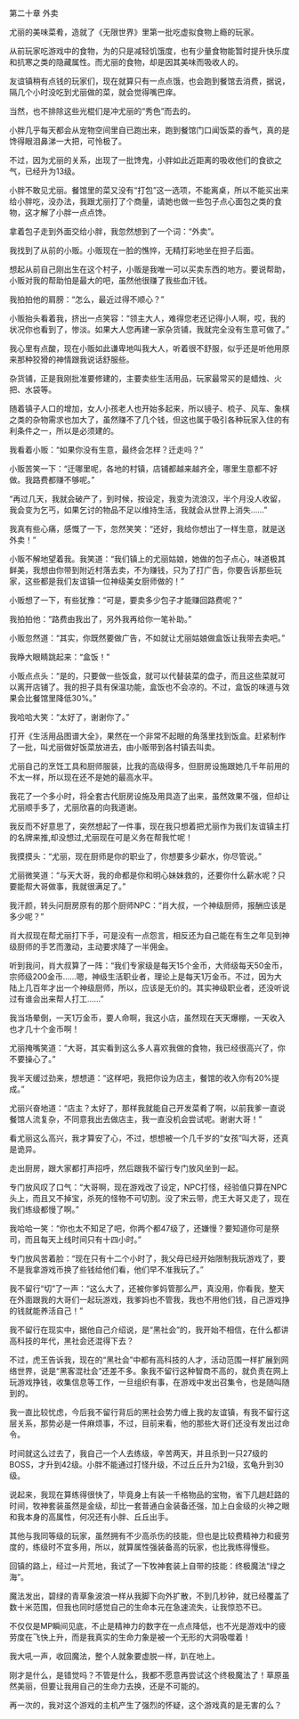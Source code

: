 第二十章 外卖


尤丽的美味菜肴，造就了《无限世界》里第一批吃虚拟食物上瘾的玩家。

从前玩家吃游戏中的食物，为的只是减轻饥饿度，也有少量食物能暂时提升快乐度和抗寒之类的隐藏属性。而尤丽的食物，却是因其美味而吸收人的。

友谊镇稍有点钱的玩家们，现在就算只有一点点饿，也会跑到餐馆去消费，据说，隔几个小时没吃到尤丽做的菜，就会觉得嘴巴痒。

当然，也不排除这些光棍们是冲尤丽的“秀色”而去的。

小胖几乎每天都会从宠物空间里自已跑出来，跑到餐馆门口闻饭菜的香气，真的是馋得眼泪鼻涕一大把，可怜极了。

不过，因为尤丽的关系，出现了一批馋鬼，小胖如此近距离的吸收他们的食欲之气，已经升为13级。

小胖不敢见尤丽。餐馆里的菜又没有“打包”这一选项，不能离桌，所以不能买出来给小胖吃，没办法，我跟尤丽打了个商量，请她也做一些包子点心面包之类的食物，这才解了小胖一点点馋。

拿着包子走到外面交给小胖，我忽然想到了一个词：“外卖”。

我找到了从前的小贩。小贩现在一脸的憔悴，无精打彩地坐在担子后面。

想起从前自己刚出生在这个村子，小贩是我唯一可以买卖东西的地方。要说帮助，小贩对我的帮助怕是最大的吧，虽然他很赚了我些血汗钱。

我拍拍他的肩膀：“怎么，最近过得不顺心？”

小贩抬头看着我，挤出一点笑容：“领主大人，难得您老还记得小人啊，哎，我的状况你也看到了，惨淡。如果大人您再建一家杂货铺，我就完全没有生意可做了。”

我心里有点酸，现在小贩如此谦卑地叫我大人，听着很不舒服，似乎还是听他用原来那种狡猾的神情跟我说话舒服些。

杂货铺，正是我刚批准要修建的，主要卖些生活用品，玩家最常买的是蜡烛、火把、水袋等。

随着镇子人口的增加，女人小孩老人也开始多起来，所以镜子、梳子、风车、象棋之类的杂物需求也加大了，虽然赚不了几个钱，但这也属于吸引各种玩家入住的有利条件之一，所以是必须建的。

我看着小贩：“如果你没有生意，最终会怎样？迁走吗？”

小贩苦笑一下：“迁哪里呢，各地的村镇，店铺都越来越齐全，哪里生意都不好做。我路费都赚不够呢。”

“再过几天，我就会破产了，到时候，按设定，我变为流浪汉，半个月没人收留，我会变为乞丐，如果乞讨的物品不足以维持生活，我就会从世界上消失……”

我真有些心痛，感慨了一下，忽然笑笑：“还好，我给你想出了一样生意，就是送外卖！”

小贩不解地望着我。我笑道：“我们镇上的尤丽姑娘，她做的包子点心，味道极其鲜美，我想由你带到附近村落去卖，不为赚钱，只为了打广告，你要告诉那些玩家，这些都是我们友谊镇一位神级美女厨师做的！”

小贩想了一下，有些犹豫：“可是，要卖多少包子才能赚回路费呢？”

我拍拍他：“路费由我出了，另外我再给你一笔补助。”

小贩忽然道：“其实，你既然要做广告，不如就让尤丽姑娘做盒饭让我带去卖吧。”

我睁大眼睛跳起来：“盒饭！”

小贩点点头：“是的，只要做一些饭盒，就可以代替装菜的盘子，而且这些菜就可以离开店铺了。我的担子具有保温功能，盒饭也不会凉的。不过，盒饭的味道与效果会比餐馆里降低30%。”

我哈哈大笑：“太好了，谢谢你了。”

打开《生活用品图谱大全》，果然在一个非常不起眼的角落里找到饭盒。赶紧制作了一批，叫尤丽做好饭菜放进去，由小贩带到各村镇去叫卖。

尤丽自己的烹饪工具和厨师服装，比我的高级得多，但厨房设施跟她几千年前用的不太一样，所以现在还不是她的最高水平。

我花了一个多小时，将全套古代厨房设施及用具造了出来，虽然效果不强，但却让尤丽顺手多了，尤丽欣喜的向我道谢。

我反而不好意思了，突然想起了一件事，现在我只想着把尤丽作为我们友谊镇主打的名牌来推,却没想过,尤丽现在可是义务在帮我忙呢！

我摸摸头：“尤丽，现在厨师是你的职业了，你想要多少薪水，你尽管说。”

尤丽微笑道：“与天大哥，我的命都是你和明心妹妹救的，还要你什么薪水呢？只要能帮大哥做事，我就很满足了。”

我汗颜，转头问厨房原有的那个厨师NPC：“肖大叔，一个神级厨师，报酬应该是多少呢？”

肖大叔现在帮尤丽打下手，可是没有一点怨言，相反还为自己能在有生之年见到神级厨师的手艺而激动，主动要求降了一半佣金。

听到我问，肖大叔算了一阵：“我们专家级是每天15个金币，大师级每天50金币，宗师级200金币……嗯，神级生活职业者，理论上是每天1万金币。不过，因为大陆上几百年才出一个神级厨师，所以，应该是无价的。其实神级职业者，还没听说过有谁会出来帮人打工……”

我当场晕倒，一天1万金币，要人命啊，我这小店，虽然现在天天爆棚，一天收入也才几十个金币啊！

尤丽掩嘴笑道：“大哥，其实看到这么多人喜欢我做的食物，我已经很高兴了，你不要操心了。”

我半天缓过劲来，想想道：“这样吧，我把你设为店主，餐馆的收入你有20%提成。”

尤丽兴奋地道：“店主？太好了，那样我就能自己开发菜肴了啊，以前我爹一直说餐馆人流复杂，不同意我出去做店主，我一直没机会尝试呢。谢谢大哥！”

看尤丽这么高兴，我才算安了心，不过，想想被一个几千岁的“女孩”叫大哥，还真是诡异。

走出厨房，跟大家都打声招呼，然后跟我不留行专门放风坐到一起。

专门放风叹了口气：“大哥啊，现在游戏改了设定，NPC打怪，经验值只算在NPC头上，而且又不掉宝，杀死的怪物不可切割。没了宋云带，虎王大哥又走了，现在我们练级都慢了啊。”

我哈哈一笑：“你也太不知足了吧，你两个都47级了，还嫌慢？要知道你可是祭司，而且每天上线时间只有十四小时。”

专门放风苦着脸：“现在只有十二个小时了，我父母已经开始限制我玩游戏了，要不是我拿游戏币换了些钱给他们看，他们早不准我玩了。”

我不留行“切”了一声：“这么大了，还被你爹妈管那么严，真没用，你看我，整天在外面跟我的大哥们一起玩游戏，我爹妈也不管我，我也不用他们钱，自己游戏挣的钱就能养活自己！”

我不留行在现实中，据他自己介绍说，是“黑社会”的，我开始不相信，在什么都讲高科技的年代，黑社会还混得下去？

不过，虎王告诉我，现在的“黑社会”中都有高科技的人才，活动范围一样扩展到网络世界，说是“黑客混社会”还差不多。象我不留行这种智商不高的，就负责在网上玩游戏挣钱，收集信息等工作，一旦组织有事，在游戏中发出召集令，也是随叫随到的。

我一直比较忧虑，今后我不留行背后的黑社会势力缠上我的友谊镇，有我不留行这层关系，那势必是一件麻烦事，不过，目前来看，他的那些大哥们还没有发出过命令。

时间就这么过去了，我自己一个人去练级，辛苦两天，并且杀到一只27级的BOSS，才升到42级。小胖不能通过打怪升级，不过丘丘升为21级，玄龟升到30级。

说起来，我现在算练得很快了，毕竟身上有装一千格物品的宝物，省下几趟赶路的时间，牧神套装虽然是金级，却比一套普通白金装备还强，加上白金级的火神之眼和我本身的高属性，何况还有小胖、丘丘出手。

其他与我同等级的玩家，虽然拥有不少高杀伤的技能，但也是比较费精神力和疲劳度的，练级时不宜多用，所以，就算属性强装备高的玩家，也比我练得慢些。

回镇的路上，经过一片荒地，我试了一下牧神套装上自带的技能：终极魔法“绿之海”。

魔法发出，碧绿的青草象波浪一样从我脚下向外扩散，不到几秒钟，就已经覆盖了数十米范围，但我也同时感觉自己的生命本元在急速流失，让我惊恐不已。

不仅仅是MP瞬间见底，不止是精神力的数字在一点点降低，也不光是游戏中的疲劳度在飞快上升，而是我真实的生命力象是被一个无形的大洞吸噬着！

我大吼一声，收回魔法，整个人就象要虚脱一样，趴在地上。

刚才是什么，是错觉吗？不管是什么，我都不愿意再尝试这个终极魔法了！草原虽然美丽，但要让我用自己的生命力去换，还是不可能的。

再一次的，我对这个游戏的主机产生了强烈的怀疑，这个游戏真的是无害的么？





